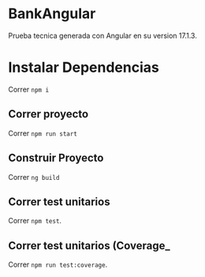 # BankAngular

Prueba tecnica generada con Angular en su version 17.1.3.

# Instalar Dependencias

Correr `npm i`

## Correr proyecto

Correr `npm run start` 

## Construir Proyecto

Correr `ng build`

## Correr test unitarios

Correr `npm test`.

## Correr test unitarios (Coverage_

Correr `npm run test:coverage`.


